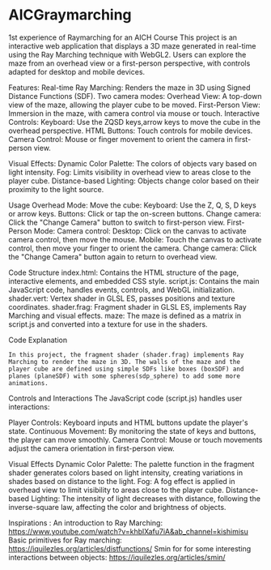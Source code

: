 # AICGraymarching
 1st experience of Raymarching for an AICH Course
This project is an interactive web application that displays a 3D maze generated in real-time using the Ray Marching technique with WebGL2. Users can explore the maze from an overhead view or a first-person perspective, with controls adapted for desktop and mobile devices.

Features:
    Real-time Ray Marching: Renders the maze in 3D using Signed Distance Functions (SDF).
    Two camera modes:
        Overhead View: A top-down view of the maze, allowing the player cube to be moved.
        First-Person View: Immersion in the maze, with camera control via mouse or touch.
    Interactive Controls:
        Keyboard: Use the ZQSD keys,arrow keys to move the cube in the overhead perspective.
        HTML Buttons: Touch controls for mobile devices.
        Camera Control: Mouse or finger movement to orient the camera in first-person view.

Visual Effects:
Dynamic Color Palette: The colors of objects vary based on light intensity.
Fog: Limits visibility in overhead view to areas close to the player cube.
Distance-based Lighting: Objects change color based on their proximity to the light source.


Usage
Overhead Mode:
    Move the cube:
        Keyboard: Use the Z, Q, S, D keys or arrow keys.
        Buttons: Click or tap the on-screen buttons.
        Change camera: Click the "Change Camera" button to switch to first-person view.
First-Person Mode:
    Camera control:
        Desktop: Click on the canvas to activate camera control, then move the mouse.
        Mobile: Touch the canvas to activate control, then move your finger to orient the camera.
        Change camera: Click the "Change Camera" button again to return to overhead view.


Code Structure
    index.html: Contains the HTML structure of the page, interactive elements, and embedded CSS style.
    script.js: Contains the main JavaScript code, handles events, controls, and WebGL initialization.
    shader.vert: Vertex shader in GLSL ES, passes positions and texture coordinates.
    shader.frag: Fragment shader in GLSL ES, implements Ray Marching and visual effects.
    maze: The maze is defined as a matrix in script.js and converted into a texture for use in the shaders.

Code Explanation

    In this project, the fragment shader (shader.frag) implements Ray Marching to render the maze in 3D. The walls of the maze and the player cube are defined using simple SDFs like boxes (boxSDF) and planes (planeSDF) with some spheres(sdp_sphere) to add some more animations.

Controls and Interactions
    The JavaScript code (script.js) handles user interactions:

Player Controls: Keyboard inputs and HTML buttons update the player's state.
    Continuous Movement: By monitoring the state of keys and buttons, the player can move smoothly.
    Camera Control: Mouse or touch movements adjust the camera orientation in first-person view.

Visual Effects
    Dynamic Color Palette: The palette function in the fragment shader generates colors based on light intensity, creating variations in shades based on distance to the light.
    Fog: A fog effect is applied in overhead view to limit visibility to areas close to the player cube.
    Distance-based Lighting: The intensity of light decreases with distance, following the inverse-square law, affecting the color and brightness of objects.

Inspirations : 
    An introduction to Ray Marching: https://www.youtube.com/watch?v=khblXafu7iA&ab_channel=kishimisu
    Basic primitives for Ray marching: https://iquilezles.org/articles/distfunctions/
    Smin for for some interesting interactions between objects: https://iquilezles.org/articles/smin/